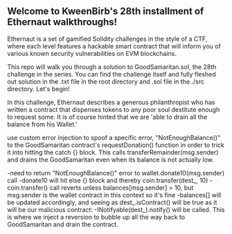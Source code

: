 ## Welcome to KweenBirb's 28th installment of Ethernaut walkthroughs! 

Ethernaut is a set of gamified Solidity challenges in the style of a CTF, where each level features a hackable smart contract that will inform you of various known security vulnerabilities on EVM blockchains.

This repo will walk you through a solution to GoodSamaritan.sol, the 28th challenge in the series. You can find the challenge itself and fully fleshed out solution in the .txt file in the root directory and .sol file in the ./src directory. Let's begin!

In this challenge, Ethernaut describes a generous philanthropist who has written a contract that dispenses tokens to any poor soul destitute enough to request some. It is of course hinted that we are 'able to drain all the balance from his Wallet.'



use custom error injection to spoof a specific error, "NotEnoughBalance()" to the GoodSamaritan contract's requestDonation() function in order to trick it into hitting the catch {} block. This calls transferRemainder(msg.sender) and drains the GoodSamaritan even when its balance is not actually low.

-need to return "NotEnoughBalance()" error to wallet.donate10(msg.sender) call
    -donate10 will hit else {} block and thereby coin.transfer(dest_, 10)
    -coin.transfer() call reverts unless balances[msg.sender] > 10, but msg.sender is the wallet contract in this context so it's fine
        -balances[] will be updated accordingly, and seeing as dest_.isContract() will be true as it will be our malicious contract:
            -INotifyable(dest_).notify() will be called. This is where we inject a reversion to bubble up all the way back to GoodSamaritan and drain the contract.